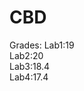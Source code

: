 # CBD

Grades: 
        Lab1:19 <br>
        Lab2:20 <br>
        Lab3:18.4 <br>
        Lab4:17.4 <br>

